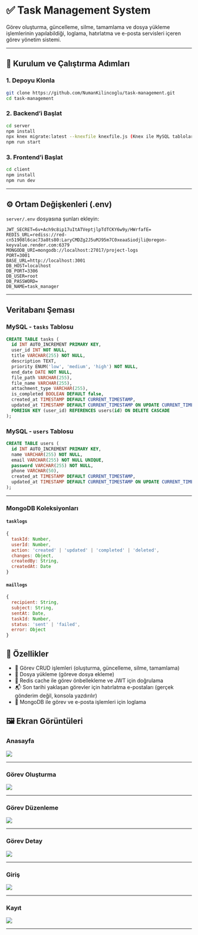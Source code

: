 # ✅ Task Management System

Görev oluşturma, güncelleme, silme, tamamlama ve dosya yükleme işlemlerinin yapılabildiği, loglama, hatırlatma ve e-posta servisleri içeren görev yönetim sistemi.

---

## 🚀 Kurulum ve Çalıştırma Adımları

### 1. Depoyu Klonla

```bash
git clone https://github.com/NumanKilincoglu/task-management.git
cd task-management
```

### 2. Backend’i Başlat

```bash
cd server
npm install
npx knex migrate:latest --knexfile knexfile.js (Knex ile MySQL tablolarını oluşturur)
npm run start
```

### 3. Frontend’i Başlat

```bash
cd client
npm install
npm run dev
```

---

## ⚙️ Ortam Değişkenleri (.env)

`server/.env` dosyasına şunları ekleyin:

```env
JWT_SECRET=6v+Ach9c8ip17uItATVeptjlpTdTCKY6w9y/HWrfafE=
REDIS_URL=rediss://red-cn51908l6cac73a8ts80:LaryCMDZg2J5uMJ95m7C0xeaaSiodjli@oregon-keyvalue.render.com:6379
MONGODB_URI=mongodb://localhost:27017/project-logs
PORT=3001
BASE_URL=http://localhost:3001
DB_HOST=localhost
DB_PORT=3306
DB_USER=root
DB_PASSWORD=
DB_NAME=task_manager
```

---

## Veritabanı Şeması

### MySQL - `tasks` Tablosu

```sql
CREATE TABLE tasks (
  id INT AUTO_INCREMENT PRIMARY KEY,
  user_id INT NOT NULL,
  title VARCHAR(255) NOT NULL,
  description TEXT,
  priority ENUM('low', 'medium', 'high') NOT NULL,
  end_date DATE NOT NULL,
  file_path VARCHAR(255),
  file_name VARCHAR(255),
  attachment_type VARCHAR(255),
  is_completed BOOLEAN DEFAULT false,
  created_at TIMESTAMP DEFAULT CURRENT_TIMESTAMP,
  updated_at TIMESTAMP DEFAULT CURRENT_TIMESTAMP ON UPDATE CURRENT_TIMESTAMP,
  FOREIGN KEY (user_id) REFERENCES users(id) ON DELETE CASCADE
);


```

### MySQL - `users` Tablosu

```sql
CREATE TABLE users (
  id INT AUTO_INCREMENT PRIMARY KEY,
  name VARCHAR(255) NOT NULL,
  email VARCHAR(255) NOT NULL UNIQUE,
  password VARCHAR(255) NOT NULL,
  phone VARCHAR(50),
  created_at TIMESTAMP DEFAULT CURRENT_TIMESTAMP,
  updated_at TIMESTAMP DEFAULT CURRENT_TIMESTAMP ON UPDATE CURRENT_TIMESTAMP
);
```

---

### MongoDB Koleksiyonları

#### `tasklogs`

```js
{
  taskId: Number,
  userId: Number,
  action: 'created' | 'updated' | 'completed' | 'deleted',
  changes: Object,
  createdBy: String,
  createdAt: Date
}
```

#### `maillogs`

```js
{
  recipient: String,
  subject: String,
  sentAt: Date,
  taskId: Number,
  status: 'sent' | 'failed',
  error: Object
}
```

## 🔁 Özellikler

- 📝 Görev CRUD işlemleri (oluşturma, güncelleme, silme, tamamlama)
- 📁 Dosya yükleme (göreve dosya ekleme)
- 🧠 Redis cache ile görev önbellekleme ve JWT için doğrulama
- 📬 Son tarihi yaklaşan görevler için hatırlatma e-postaları (gerçek gönderim değil, konsola yazdırılır)
- 📜 MongoDB ile görev ve e-posta işlemleri için loglama


## 🖼️ Ekran Görüntüleri

### Anasayfa

![](./assets/dashboard.PNG)

---

### Görev Oluşturma

![](./assets/create.PNG)

---

### Görev Düzenleme

![](./assets/edit.PNG)

---

### Görev Detay

![](./assets/details.PNG)

---

### Giriş

![](./assets/login.PNG)

---

### Kayıt

![](./assets/register.PNG)

---